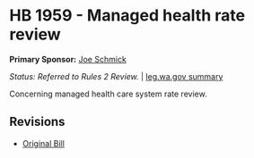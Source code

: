 # HB 1959 - Managed health rate review
**Primary Sponsor:** [Joe Schmick](/person/leg/joe.schmick.md)

*Status: Referred to Rules 2 Review.* | [leg.wa.gov summary](https://app.leg.wa.gov/billsummary?BillNumber=1959&Year=2021)

Concerning managed health care system rate review.

## Revisions
* [Original Bill](1/)